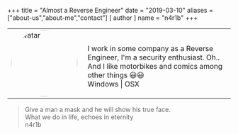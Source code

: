 +++
title = "Almost a Reverse Engineer"
date = "2019-03-10"
aliases = ["about-us","about-me","contact"]
[ author ]
  name = "n4r1b"
+++

<table border="0">
 <tr>
    <td><img src="/images/avatar.jpg" style="width:150px; border-radius: 50%" alt="Avatar"></td>
    <td style="width: 450px;padding-left: 15px;padding-top: 15px;">
        I work in some company as a Reverse Engineer, I'm a security enthusiast. Oh.. And I like motorbikes and comics among other things 😃😃<br/>
        Windows | OSX
    </td>
 </tr>
</table>

> Give a man a mask and he will show his true face.<br/> What we do in life, echoes in eternity<br/>n4r1b